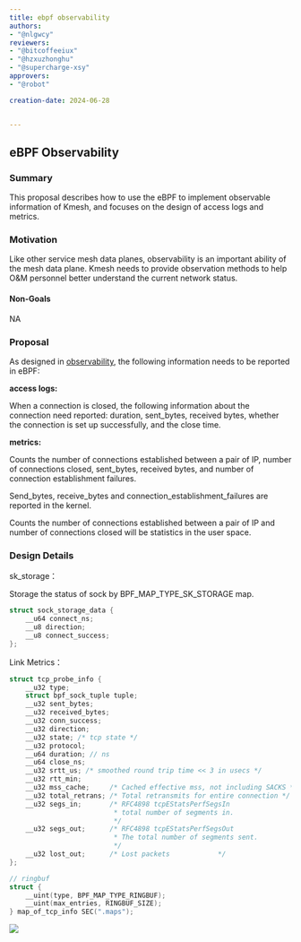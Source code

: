```yaml
---
title: ebpf observability
authors:
- "@nlgwcy"
reviewers:
- "@bitcoffeeiux"
- "@hzxuzhonghu"
- "@supercharge-xsy"
approvers:
- "@robot"

creation-date: 2024-06-28


---
```


## eBPF Observability

### Summary

This proposal describes how to use the eBPF to implement observable information of Kmesh, and focuses on the design of access logs and metrics.

### Motivation

Like other service mesh data planes, observability is an important ability of the mesh data plane. Kmesh needs to provide observation methods to help O&M personnel better understand the current network status.

#### Non-Goals

NA

### Proposal

As designed in [observability](https://github.com/lec-bit/kmesh/blob/main/docs/proposal/observability.md), the following information needs to be reported in eBPF:

**access logs:**

When a connection is closed, the following information about the connection need reported: duration, sent_bytes, received bytes, whether the connection is set up successfully, and the close time.

**metrics:**

Counts the number of connections established between a pair of IP, number of connections closed, sent_bytes, received bytes, and number of connection establishment failures.

Send_bytes, receive_bytes and connection_establishment_failures are reported in the kernel.

Counts the number of connections established between a pair of IP and number of connections closed will be statistics in the user space.

### Design Details

sk_storage：

Storage the status of sock by BPF_MAP_TYPE_SK_STORAGE map.

```c
struct sock_storage_data {
    __u64 connect_ns;
    __u8 direction;
    __u8 connect_success;
};
```

Link Metrics：

```c
struct tcp_probe_info {
    __u32 type;
    struct bpf_sock_tuple tuple;
    __u32 sent_bytes;
    __u32 received_bytes;
    __u32 conn_success;
    __u32 direction;
    __u32 state; /* tcp state */
    __u32 protocol;
    __u64 duration; // ns
    __u64 close_ns;
    __u32 srtt_us; /* smoothed round trip time << 3 in usecs */
    __u32 rtt_min;
    __u32 mss_cache;     /* Cached effective mss, not including SACKS */
    __u32 total_retrans; /* Total retransmits for entire connection */
    __u32 segs_in;       /* RFC4898 tcpEStatsPerfSegsIn
                          * total number of segments in.
                          */
    __u32 segs_out;      /* RFC4898 tcpEStatsPerfSegsOut
                          * The total number of segments sent.
                          */
    __u32 lost_out;      /* Lost packets			*/
};

// ringbuf
struct {
    __uint(type, BPF_MAP_TYPE_RINGBUF);
    __uint(max_entries, RINGBUF_SIZE);
} map_of_tcp_info SEC(".maps");
```

![](pics/probe.svg)
